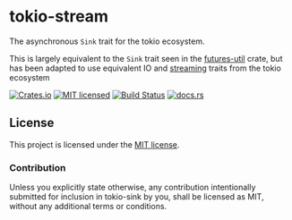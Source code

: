 # tokio-stream

The asynchronous `Sink` trait for the tokio ecosystem.

This is largely equivalent to the `Sink` trait seen in the [futures-util](https://docs.rs/futures-util) crate, but has been adapted to use equivalent IO and [streaming](https://docs.rs/tokio-stream) traits from the tokio ecosystem

[![Crates.io][crates-badge]][crates-url]
[![MIT licensed][mit-badge]][mit-url]
[![Build Status][actions-badge]][actions-url]
[![docs.rs][docs-badge]][docs-url]

[crates-badge]: https://img.shields.io/crates/v/tokio-sink.svg
[crates-url]: https://crates.io/crates/tokio-sink
[mit-badge]: https://img.shields.io/badge/License-MIT-blue.svg
[mit-url]: https://github.com/amkillam/tokio-sink/blob/master/LICENSE
[actions-badge]: https://github.com/amkillam/tokio-sink/actions/workflows/ci.yml/badge.svg
[actions-url]: https://github.com/amkillam/tokio-sink/actions/workflows/ci.yml
[docs-badge]: https://docs.rs/tokio-sink/badge.svg
[docs-url]: https://docs.rs/tokio-sink

## License

This project is licensed under the [MIT license](LICENSE).

### Contribution

Unless you explicitly state otherwise, any contribution intentionally submitted
for inclusion in tokio-sink by you, shall be licensed as MIT, without any additional
terms or conditions.

